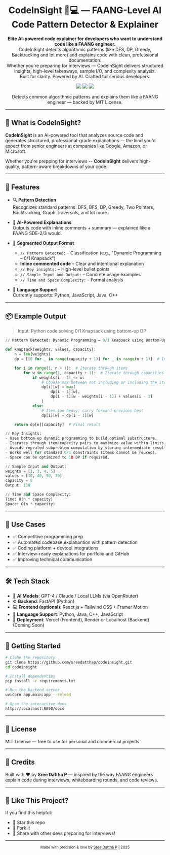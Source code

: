 <h1 align="center">CodeInSight 🚀💻 — FAANG-Level AI Code Pattern Detector & Explainer</h1>

<p align="center">
  <b>Elite AI-powered code explainer for developers who want to understand code like a FAANG engineer.</b><br/>
  CodeInSight detects algorithmic patterns (like DFS, DP, Greedy, Backtracking and lot more) and explains code with clean, professional documentation.<br/>
  Whether you're preparing for interviews — CodeInSight delivers structured insights, high-level takeaways, sample I/O, and complexity analysis.<br/>
  Built for clarity. Powered by AI. Crafted for serious developers.
</p>

<p align="center">
  <img src="https://img.shields.io/badge/Build-Powered%20by%20OpenRouter-green?style=flat-square" />
  <img src="https://img.shields.io/badge/Pattern%20Detection-DFS%2C%20DP%2C%20Greedy%2C%20Backtracking-blue?style=flat-square" />
  <img src="https://img.shields.io/badge/License-MIT-yellow?style=flat-square" />
</p>

<p align="center">
  Detects common algorithmic patterns and explains them like a FAANG engineer — backed by MIT License.
</p>

---

## 🧠 What is CodeInSight?

**CodeInSight** is an AI-powered tool that analyzes source code and generates structured, professional-grade explanations — the kind you'd expect from senior engineers at companies like Google, Amazon, or Microsoft.

Whether you're prepping for interviews -- **CodeInSight** delivers high-quality, pattern-aware breakdowns of your code.

---

## 🚀 Features

- 🔍 **Pattern Detection**  
  Recognizes standard patterns: DFS, BFS, DP, Greedy, Two Pointers, Backtracking, Graph Traversals, and lot more.

- 🧠 **AI-Powered Explanations**  
  Outputs code with inline comments + summary — explained like a FAANG SDE-2/3 would.

- 📐 **Segmented Output Format**  
  - `// Pattern Detected:` – Classification (e.g., "Dynamic Programming – 0/1 Knapsack")  
  - **Inline commented code** – Clear and intentional explanation  
  - `// Key insights:` – High-level bullet points  
  - `// Sample Input and Output:` – Concrete usage examples  
  - `// Time and Space Complexity:` – Formal analysis

- 🧱 **Language Support**  
  Currently supports: Python, JavaScript, Java, C++

---

## 📦 Example Output

> Input: Python code solving 0/1 Knapsack using bottom-up DP

```python
// Pattern Detected: Dynamic Programming — 0/1 Knapsack using Bottom-Up Tabulation

def knapsack(weights, values, capacity):
    n = len(weights)
    dp = [[0 for _ in range(capacity + 1)] for _ in range(n + 1)]  # Initialize DP table

    for i in range(1, n + 1):  # Iterate through items
        for w in range(1, capacity + 1):  # Iterate through capacities
            if weights[i - 1] <= w:
                # Choose max between not including or including the item
                dp[i][w] = max(
                    dp[i - 1][w],
                    dp[i - 1][w - weights[i - 1]] + values[i - 1]
                )
            else:
                # Item too heavy; carry forward previous best
                dp[i][w] = dp[i - 1][w]

    return dp[n][capacity]  # Final result

// Key Insights:
- Uses bottom-up dynamic programming to build optimal substructure.
- Iterates through item/capacity pairs to maximize value within limits.
- Avoids repeated subproblem computation by storing intermediate results.
- Works well for standard 0/1 constraints (items cannot be reused).
- Space can be optimized to 1D DP if required.

// Sample Input and Output:
weights = [1, 3, 4, 5]
values = [10, 40, 50, 70]
capacity = 8
Output: 110

// Time and Space Complexity:
Time: O(n * capacity)
Space: O(n * capacity)
```

---

## 🧩 Use Cases

- ✅ Competitive programming prep  
- ✅ Automated codebase explanantion with pattern detection
- ✅ Coding platform + devtool integrations  
- ✅ Interview-ready explanations for portfolio and GitHub  
- ✅ Improving technical communication

---

## 🛠 Tech Stack

- 💬 **AI Models**: GPT-4 / Claude / Local LLMs (via OpenRouter)  
- ⚙️ **Backend**: FastAPI (Python)  
- 💻 **Frontend (optional)**: React.js + Tailwind CSS + Framer Motion  
- 🧠 **Language Support**: Python, Java, C++, JavaScript
- 🚀 **Deployment**: Vercel (Frontend), Render or Localhost (Backend) (Coming Soon)

---

## 🧪 Getting Started

```bash
# Clone the repository
git clone https://github.com/sreedatthap/codeinsight.git
cd codeinsight

# Install dependencies
pip install -r requirements.txt

# Run the backend server
uvicorn app.main:app --reload

# Open the interactive docs
http://localhost:8000/docs
```

---

## 📄 License

MIT License — free to use for personal and commercial projects.

---

## 💬 Credits

Built with ❤️ by **Sree Dattha P** — inspired by the way FAANG engineers explain code during interviews, whiteboarding rounds, and code reviews.

---

## 🌟 Like This Project?

If you find this helpful:

- 🌟 Star this repo
- 🍴 Fork it
- 📢 Share with other devs preparing for interviews!

---

<div align="center">
  <sub>Made with precision & love by <a href="https://github.com/sreedatthap">Sree Dattha P</a> | 2025</sub>
</div>
